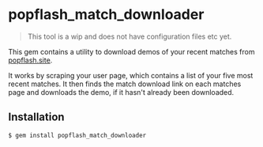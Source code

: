 # popflash_match_downloader

> This tool is a wip and does not have configuration files etc yet.

This gem contains a utility to download demos of your recent matches from [popflash.site](https://popflash.site).

It works by scraping your user page, which contains a list of your five most recent matches. It then finds the match download link on each matches page and downloads the demo, if it hasn't already been downloaded.

## Installation

```bash
$ gem install popflash_match_downloader
```
